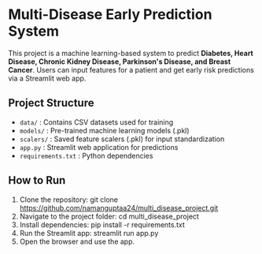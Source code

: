 # Multi-Disease Early Prediction System

This project is a machine learning-based system to predict **Diabetes, Heart Disease, Chronic Kidney Disease, Parkinson's Disease, and Breast Cancer**. Users can input features for a patient and get early risk predictions via a Streamlit web app.


## Project Structure

- `data/` : Contains CSV datasets used for training
- `models/` : Pre-trained machine learning models (.pkl)
- `scalers/` : Saved feature scalers (.pkl) for input standardization
- `app.py` : Streamlit web application for predictions
- `requirements.txt` : Python dependencies


## How to Run

1. Clone the repository:
git clone https://github.com/namanguptaa24/multi_disease_project.git
2. Navigate to the project folder:
cd multi_disease_project
3. Install dependencies:
pip install -r requirements.txt
4. Run the Streamlit app:
streamlit run app.py
5. Open the browser and use the app.
